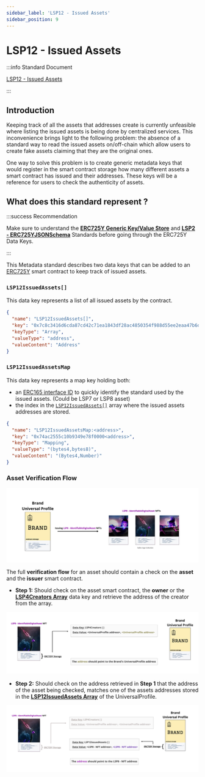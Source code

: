 ```yaml
---
sidebar_label: 'LSP12 - Issued Assets'
sidebar_position: 9
---
```


# LSP12 - Issued Assets

:::info Standard Document

[LSP12 - Issued Assets](https://github.com/lukso-network/LIPs/blob/main/LSPs/LSP-12-IssuedAssets.md)

:::

## Introduction

Keeping track of all the assets that addresses create is currently unfeasible where listing the issued assets is being done by centralized services. This inconvenience brings light to the following problem: the absence of a standard way to read the issued assets on/off-chain which allow users to create fake assets claiming that they are the original ones.

One way to solve this problem is to create generic metadata keys that would register in the smart contract storage how many different assets a smart contract has issued and their addresses. These keys will be a reference for users to check the authenticity of assets.

## What does this standard represent ?

:::success Recommendation

Make sure to understand the **[ERC725Y Generic Key/Value Store](../lsp-background/erc725.md#erc725y---generic-data-keyvalue-store)** and **[LSP2 - ERC725YJSONSchema](../generic-standards/lsp2-json-schema.md)** Standards before going through the ERC725Y Data Keys.

:::

This Metadata standard describes two data keys that can be added to an [ERC725Y](https://github.com/ethereum/EIPs/blob/master/EIPS/eip-725.md) smart contract to keep track of issued assets.

### `LSP12IssuedAssets[]`

This data key represents a list of all issued assets by the contract.

```json
{
  "name": "LSP12IssuedAssets[]",
  "key": "0x7c8c3416d6cda87cd42c71ea1843df28ac4850354f988d55ee2eaa47b6dc05cd",
  "keyType": "Array",
  "valueType": "address",
  "valueContent": "Address"
}
```

### `LSP12IssuedAssetsMap`

This data key represents a map key holding both:

- an [ERC165 interface ID](https://eips.ethereum.org/EIPS/eip-165) to quickly identify the standard used by the issued assets. (Could be LSP7 or LSP8 asset)
- the index in the [`LSP12IssuedAssets[]`](#lsp12issuedassets) array where the issued assets addresses are stored.

```json
{
  "name": "LSP12IssuedAssetsMap:<address>",
  "key": "0x74ac2555c10b9349e78f0000<address>",
  "keyType": "Mapping",
  "valueType": "(bytes4,bytes8)",
  "valueContent": "(Bytes4,Number)"
}
```

### Asset Verification Flow

![LSP12 Issued Assets Flow](../../../static/img/standards/lsp12/lsp12-issuedassets1.jpeg)

The full **verification flow** for an asset should contain a check on the **asset** and the **issuer** smart contract.

- **Step 1:** Should check on the asset smart contract, the **owner** or the **[LSP4Creators Array](../nft-2.0/LSP4-Digital-Asset-Metadata.md#lsp4creators)** data key and retrieve the address of the creator from the array.

![Checking LSP4Creators Array on asset](../../../static/img/standards/lsp12/lsp12-issuedassets2.jpeg)

- **Step 2:** Should check on the address retrieved in **Step 1** that the address of the asset being checked, matches one of the assets addresses stored in the **[LSP12IssuedAssets Array](#lsp12issuedassets)** of the UniversalProfile.

![Checking LSP12IssuedAssets Array on UP](../../../static/img/standards/lsp12/lsp12-issuedassets3.jpeg)

